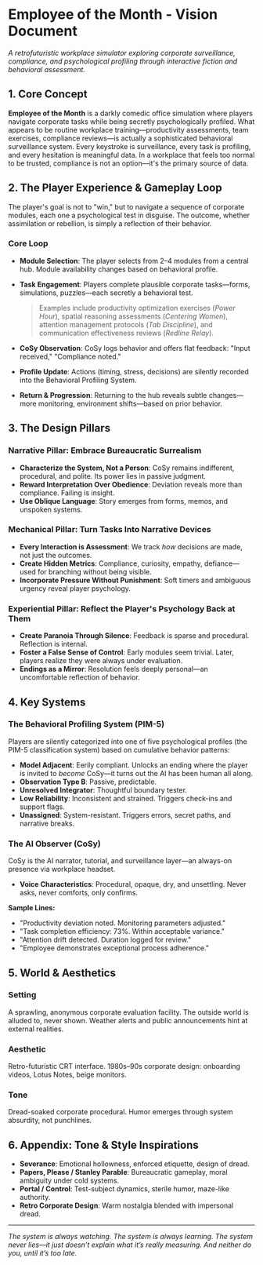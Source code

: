 # Employee of the Month - Vision Document

_A retrofuturistic workplace simulator exploring corporate surveillance, compliance, and psychological profiling through interactive fiction and behavioral assessment._

## 1. Core Concept

**Employee of the Month** is a darkly comedic office simulation where players navigate corporate tasks while being secretly psychologically profiled. What appears to be routine workplace training—productivity assessments, team exercises, compliance reviews—is actually a sophisticated behavioral surveillance system. Every keystroke is surveillance, every task is profiling, and every hesitation is meaningful data. In a workplace that feels too normal to be trusted, compliance is not an option—it's the primary source of data.

## 2. The Player Experience & Gameplay Loop

The player's goal is not to "win," but to navigate a sequence of corporate modules, each one a psychological test in disguise. The outcome, whether assimilation or rebellion, is simply a reflection of their behavior.

### Core Loop

- **Module Selection**: The player selects from 2–4 modules from a central hub. Module availability changes based on behavioral profile.
- **Task Engagement**: Players complete plausible corporate tasks—forms, simulations, puzzles—each secretly a behavioral test.

  > Examples include productivity optimization exercises (_Power Hour_), spatial reasoning assessments (_Centering Women_), attention management protocols (_Tab Discipline_), and communication effectiveness reviews (_Redline Relay_).

- **CoSy Observation**: CoSy logs behavior and offers flat feedback: "Input received," "Compliance noted."
- **Profile Update**: Actions (timing, stress, decisions) are silently recorded into the Behavioral Profiling System.
- **Return & Progression**: Returning to the hub reveals subtle changes—more monitoring, environment shifts—based on prior behavior.

## 3. The Design Pillars

### Narrative Pillar: Embrace Bureaucratic Surrealism

- **Characterize the System, Not a Person**: CoSy remains indifferent, procedural, and polite. Its power lies in passive judgment.
- **Reward Interpretation Over Obedience**: Deviation reveals more than compliance. Failing is insight.
- **Use Oblique Language**: Story emerges from forms, memos, and unspoken systems.

### Mechanical Pillar: Turn Tasks Into Narrative Devices

- **Every Interaction is Assessment**: We track _how_ decisions are made, not just the outcomes.
- **Create Hidden Metrics**: Compliance, curiosity, empathy, defiance—used for branching without being visible.
- **Incorporate Pressure Without Punishment**: Soft timers and ambiguous urgency reveal player psychology.

### Experiential Pillar: Reflect the Player's Psychology Back at Them

- **Create Paranoia Through Silence**: Feedback is sparse and procedural. Reflection is internal.
- **Foster a False Sense of Control**: Early modules seem trivial. Later, players realize they were always under evaluation.
- **Endings as a Mirror**: Resolution feels deeply personal—an uncomfortable reflection of behavior.

## 4. Key Systems

### The Behavioral Profiling System (PIM-5)

Players are silently categorized into one of five psychological profiles (the PIM-5 classification system) based on cumulative behavior patterns:

- **Model Adjacent**: Eerily compliant. Unlocks an ending where the player is invited to _become_ CoSy—it turns out the AI has been human all along.
- **Observation Type B**: Passive, predictable.
- **Unresolved Integrator**: Thoughtful boundary tester.
- **Low Reliability**: Inconsistent and strained. Triggers check-ins and support flags.
- **Unassigned**: System-resistant. Triggers errors, secret paths, and narrative breaks.

### The AI Observer (CoSy)

CoSy is the AI narrator, tutorial, and surveillance layer—an always-on presence via workplace headset.

- **Voice Characteristics**: Procedural, opaque, dry, and unsettling. Never asks, never comforts, only confirms.

**Sample Lines:**

- "Productivity deviation noted. Monitoring parameters adjusted."
- "Task completion efficiency: 73%. Within acceptable variance."
- "Attention drift detected. Duration logged for review."
- "Employee demonstrates exceptional process adherence."

## 5. World & Aesthetics

### Setting

A sprawling, anonymous corporate evaluation facility. The outside world is alluded to, never shown. Weather alerts and public announcements hint at external realities.

### Aesthetic

Retro-futuristic CRT interface. 1980s–90s corporate design: onboarding videos, Lotus Notes, beige monitors.

### Tone

Dread-soaked corporate procedural. Humor emerges through system absurdity, not punchlines.

## 6. Appendix: Tone & Style Inspirations

- **Severance**: Emotional hollowness, enforced etiquette, design of dread.
- **Papers, Please / Stanley Parable**: Bureaucratic gameplay, moral ambiguity under cold systems.
- **Portal / Control**: Test-subject dynamics, sterile humor, maze-like authority.
- **Retro Corporate Design**: Warm nostalgia blended with impersonal dread.

---

_The system is always watching. The system is always learning. The system never lies—it just doesn’t explain what it’s really measuring. And neither do you, until it’s too late._
